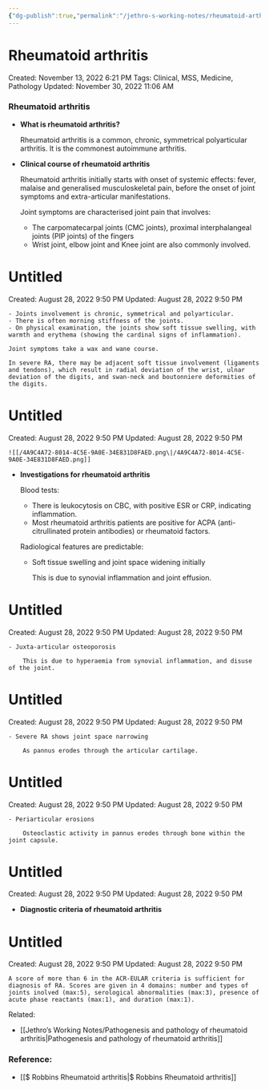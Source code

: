 ```yaml
---
{"dg-publish":true,"permalink":"/jethro-s-working-notes/rheumatoid-arthritis/","dgPassFrontmatter":true}
---
```



# Rheumatoid arthritis

Created: November 13, 2022 6:21 PM
Tags: Clinical, MSS, Medicine, Pathology
Updated: November 30, 2022 11:06 AM

### Rheumatoid arthritis

- ********What is rheumatoid arthritis?********
    
    Rheumatoid arthritis is a common, chronic, symmetrical polyarticular arthritis. It is the commonest autoimmune arthritis.
    
- ******************************************************************************Clinical course of rheumatoid arthritis******************************************************************************
    
    Rheumatoid arthritis initially starts with onset of systemic effects: fever, malaise and generalised musculoskeletal pain, before the onset of joint symptoms and extra-articular manifestations.
    
    Joint symptoms are characterised joint pain that involves:
    
    - The carpomatecarpal joints (CMC joints), proximal interphalangeal joints (PIP joints) of the fingers
    - Wrist joint, elbow joint and Knee joint are also commonly involved.
    
    
<div class="transclusion internal-embed is-loaded"><div class="markdown-embed">





# Untitled

Created: August 28, 2022 9:50 PM
Updated: August 28, 2022 9:50 PM

</div></div>

    
    - Joints involvement is chronic, symmetrical and polyarticular.
    - There is often morning stiffness of the joints.
    - On physical examination, the joints show soft tissue swelling, with warmth and erythema (showing the cardinal signs of inflammation).
    
    Joint symptoms take a wax and wane course.
    
    In severe RA, there may be adjacent soft tissue involvement (ligaments and tendons), which result in radial deviation of the wrist, ulnar deviation of the digits, and swan-neck and boutonniere deformities of the digits.
    
    
<div class="transclusion internal-embed is-loaded"><div class="markdown-embed">





# Untitled

Created: August 28, 2022 9:50 PM
Updated: August 28, 2022 9:50 PM

</div></div>

    
    ![[/4A9C4A72-8014-4C5E-9A0E-34E831D8FAED.png\|/4A9C4A72-8014-4C5E-9A0E-34E831D8FAED.png]]
    
- **********************************Investigations for rheumatoid arthritis**********************************
    
    Blood tests:
    
    - There is leukocytosis on CBC, with positive ESR or CRP, indicating inflammation.
    - Most rheumatoid arthritis patients are positive for ACPA (anti-citrullinated protein antibodies) or rheumatoid factors.
    
    Radiological features are predictable:
    
    - Soft tissue swelling and joint space widening initially
        
        This is due to synovial inflammation and joint effusion.
        
        
<div class="transclusion internal-embed is-loaded"><div class="markdown-embed">





# Untitled

Created: August 28, 2022 9:50 PM
Updated: August 28, 2022 9:50 PM

</div></div>

        
    - Juxta-articular osteoporosis
        
        This is due to hyperaemia from synovial inflammation, and disuse of the joint.
        
        
<div class="transclusion internal-embed is-loaded"><div class="markdown-embed">





# Untitled

Created: August 28, 2022 9:50 PM
Updated: August 28, 2022 9:50 PM

</div></div>

        
    - Severe RA shows joint space narrowing
        
        As pannus erodes through the articular cartilage.
        
        
<div class="transclusion internal-embed is-loaded"><div class="markdown-embed">





# Untitled

Created: August 28, 2022 9:50 PM
Updated: August 28, 2022 9:50 PM

</div></div>

        
    - Periarticular erosions
        
        Osteoclastic activity in pannus erodes through bone within the joint capsule.
        
        
<div class="transclusion internal-embed is-loaded"><div class="markdown-embed">





# Untitled

Created: August 28, 2022 9:50 PM
Updated: August 28, 2022 9:50 PM

</div></div>

        
- **************************************************************************************Diagnostic criteria of rheumatoid arthritis**************************************************************************************
    
    
<div class="transclusion internal-embed is-loaded"><div class="markdown-embed">





# Untitled

Created: August 28, 2022 9:50 PM
Updated: August 28, 2022 9:50 PM

</div></div>

    
    A score of more than 6 in the ACR-EULAR criteria is sufficient for diagnosis of RA. Scores are given in 4 domains: number and types of joints inolved (max:5), serological abnormalities (max:3), presence of acute phase reactants (max:1), and duration (max:1).
    

Related:

- [[Jethro’s Working Notes/Pathogenesis and pathology of rheumatoid arthritis\|Pathogenesis and pathology of rheumatoid arthritis]]

### Reference:

- [[$ Robbins  Rheumatoid arthritis\|$ Robbins  Rheumatoid arthritis]]